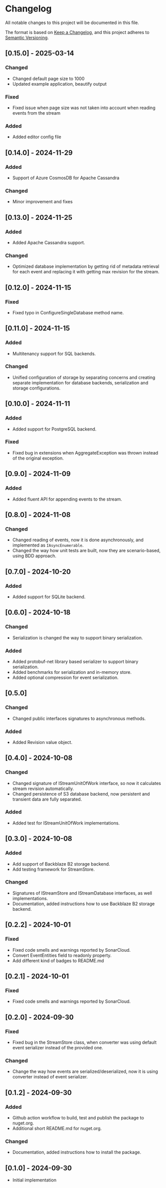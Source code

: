 # Changelog

All notable changes to this project will be documented in this file.

The format is based on [Keep a Changelog],
and this project adheres to [Semantic Versioning].

## [0.15.0] - 2025-03-14

### Changed

- Changed default page size to 1000
- Updated example application, beautify output

### Fixed

- Fixed issue when page size was not taken into account when reading events from the stream

### Added

- Added editor config file

## [0.14.0] - 2024-11-29

### Added

- Support of Azure CosmosDB for Apache Cassandra

### Changed

- Minor improvement and fixes

## [0.13.0] - 2024-11-25

### Added

- Added Apache Cassandra support.

### Changed

- Optimized database implementation by getting rid of metadata retrieval for each event and replacing it with getting max revision for the stream.

## [0.12.0] - 2024-11-15

### Fixed

- Fixed typo in ConfigureSingleDatabase method name.

## [0.11.0] - 2024-11-15

### Added

- Multitenancy support for SQL backends.

### Changed

- Unified configuration of storage by separating concerns and creating separate implementation for database backends, serialization and storage configurations.
  
## [0.10.0] - 2024-11-11

### Added

- Added support for PostgreSQL backend.

### Fixed

- Fixed bug in extensions when AggregateException was thrown instead of the original exception.

## [0.9.0] - 2024-11-09

### Added

- Added fluent API for appending events to the stream.

## [0.8.0] - 2024-11-08

### Changed

- Changed reading of events, now it is done asynchronously, and implemented as `IAsyncEnumerable`.
- Changed the way how unit tests are built, now they are scenario-based, using BDD approach.

## [0.7.0] - 2024-10-20

### Added

- Added support for SQLite backend.

## [0.6.0] - 2024-10-18

### Changed

- Serialization is changed the way to support binary serialization.

### Added

- Added protobuf-net library based serializer to support binary serialization.
- Added benchmarks for serialization and in-memory store.
- Added optional compression for event serialization.

## [0.5.0]

### Changed

- Changed public interfaces signatures to asynchronous methods.

### Added

- Added Revision value object.

## [0.4.0] - 2024-10-08

### Changed

- Changed signature of IStreamUnitOfWork interface, so now it calculates stream revision automatically.
- Changed persistence of S3 database backend, now persistent and transient data are fully separated.
  
### Added

- Added test for IStreamUnitOfWork implementations.

## [0.3.0] - 2024-10-08

### Added

- Add support of Backblaze B2 storage backend.
- Add testing framework for StreamStore.

### Changed

- Signatures of IStreamStore and IStreamDatabase interfaces, as well implementations.
- Documentation, added instructions how to use Backblaze B2 storage backend.
  
## [0.2.2] - 2024-10-01

### Fixed

- Fixed code smells and warnings reported by SonarCloud.
- Convert EventEntities field to readonly property.
- Add different kind of badges to README.md

## [0.2.1] - 2024-10-01

### Fixed

- Fixed code smells and warnings reported by SonarCloud.

## [0.2.0] - 2024-09-30

### Fixed

- Fixed bug in the StreamStore class, when converter was using default event serializer instead of the provided one.

### Changed

- Change the way how events are serialized/deserialized, now it is using converter instead of event serializer.

## [0.1.2] - 2024-09-30

### Added

- Github action workflow to build, test and publish the package to nuget.org.
- Additional short README.md for nuget.org.

### Changed

- Documentation, added instructions how to install the package.
  
## [0.1.0] - 2024-09-30

- Initial implementation

<!-- Links -->
[keep a changelog]: https://keepachangelog.com/en/1.0.0/
[semantic versioning]: https://semver.org/spec/v2.0.0.html
